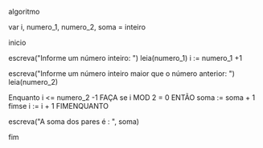 algoritmo 

var
  i, numero_1, numero_2, soma = inteiro

inicio

  escreva("Informe um número inteiro: ")
  leia(numero_1)
  i := numero_1 +1

  escreva("Informe um número inteiro maior que o número anterior: ")
  leia(numero_2)

  Enquanto i <= numero_2 -1 FAÇA
    se i MOD 2 = 0 ENTÃO
      soma := soma + 1
    fimse
    i := i + 1
  FIMENQUANTO

  escreva("A soma dos pares é : ", soma)

fim
